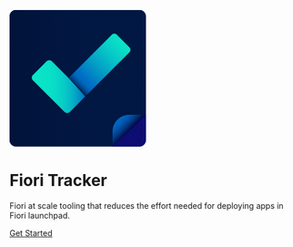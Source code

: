 ![](res/FT-logo.png)

# Fiori Tracker

Fiori at scale tooling that reduces the effort needed for deploying apps in Fiori launchpad.

[Get Started](#main)